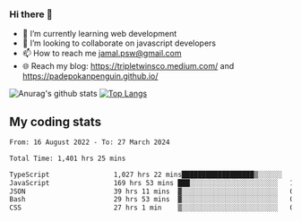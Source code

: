 ### Hi there 👋

<!--
**padepokanpenguin/padepokanpenguin** is a ✨ _special_ ✨ repository because its `README.md` (this file) appears on your GitHub profile.
-->

- 🌱 I’m currently learning  web development
- 👯 I’m looking to collaborate on javascript developers
- 📫 How to reach me jamal.psw@gmail.com
- 🌐 Reach my blog:
   https://tripletwinsco.medium.com/ and
   https://padepokanpenguin.github.io/

![Anurag's github stats](https://github-readme-stats.vercel.app/api?username=padepokanpenguin&count_private=true&disable_animations=false&show_icons=true&theme=default)
[![Top Langs](https://github-readme-stats.vercel.app/api/top-langs/?username=padepokanpenguin&theme=default&layout=compact)](https://github.com/padepokanpenguin)

## My coding stats

<!--START_SECTION:waka-->

```txt
From: 16 August 2022 - To: 27 March 2024

Total Time: 1,401 hrs 25 mins

TypeScript                1,027 hrs 22 mins██████████████████▒░░░░░░   73.31 %
JavaScript                169 hrs 53 mins ███░░░░░░░░░░░░░░░░░░░░░░   12.12 %
JSON                      39 hrs 11 mins  ▓░░░░░░░░░░░░░░░░░░░░░░░░   02.80 %
Bash                      29 hrs 53 mins  ▓░░░░░░░░░░░░░░░░░░░░░░░░   02.13 %
CSS                       27 hrs 1 min    ▒░░░░░░░░░░░░░░░░░░░░░░░░   01.93 %
```

<!--END_SECTION:waka-->


